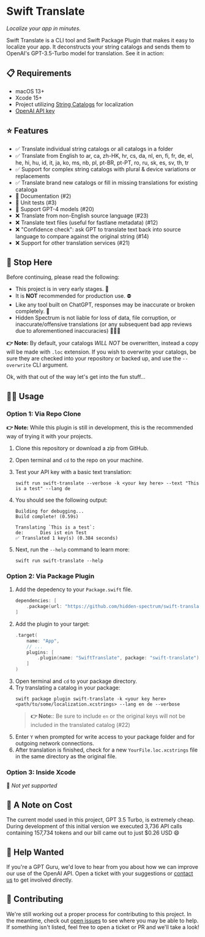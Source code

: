 # Swift Translate
*Localize your app in minutes.*

Swift Translate is a CLI tool and Swift Package Plugin that makes it easy to localize your app. It deconstructs your string catalogs and sends them to OpenAI's GPT-3.5-Turbo model for translation. See it in action:

[]()

## 📋 Requirements
- macOS 13+
- Xcode 15+
- Project utilizing [String Catalogs](https://developer.apple.com/videos/play/wwdc2023/10155/) for localization
- [OpenAI API key](https://help.openai.com/en/articles/4936850-where-do-i-find-my-openai-api-key)

## ⭐️ Features
- ✅ Translate individual string catalogs or all catalogs in a folder
- ✅ Translate from English to ar, ca, zh-HK, hr, cs, da, nl, en, fi, fr, de, el, he, hi, hu, id, it, ja, ko, ms, nb, pl, pt-BR, pt-PT, ro, ru, sk, es, sv, th, tr
- ✅ Support for complex string catalogs with plural & device variations or replacements
- ✅ Translate brand new catalogs or fill in missing translations for existing cataloga
- 🚧 Documentation (#2)
- 🚧 Unit tests (#3)
- 🚧 Support GPT-4 models (#20)
- ❌ Translate from non-English source language (#23)
- ❌ Translate text files (useful for fastlane metadata) (#12)
- ❌ "Confidence check": ask GPT to translate text back into source language to compare against the original string (#14)
- ❌ Support for other translation services (#21)

## 🛑 Stop Here
Before continuing, please read the following:
- This project is in very early stages. 🐣
- It is **NOT** recommended for production use. ⛔️ 
- Like any tool built on ChatGPT, responses may be inaccurate or broken completely. 🤪 
- Hidden Spectrum is not liable for loss of data, file corruption, or inaccurate/offensive translations (or any subsequent bad app reviews due to aforementioned inaccuracies) 🙅🏻‍♂️
    
**👉 Note:** By default, your catalogs *WILL NOT* be overwritten, instead a copy will be made with `.loc` extension.
If you wish to overwrite your catalogs, be sure they are checked into your repository or backed up, and use the `--overwrite` CLI argument.

Ok, with that out of the way let's get into the fun stuff...

## 🧑‍💻 Usage

### Option 1: Via Repo Clone
**👉 Note:** While this plugin is still in development, this is the recommended way of trying it with your projects.

1. Clone this repository or download a zip from GitHub.
2. Open terminal and `cd` to the repo on your machine.
3. Test your API key with a basic text translation:
    ```shell
    swift run swift-translate --verbose -k <your key here> --text "This is a test" --lang de
    ``` 
4. You should see the following output:

    ```shell
    Building for debugging...
    Build complete! (0.59s)

    Translating `This is a test`:
    de:      Dies ist ein Test
    ✅ Translated 1 key(s) (0.384 seconds)
    ```
5. Next, run the `--help` command to learn more:
    ```shell
    swift run swift-translate --help
    ```
    
### Option 2: Via Package Plugin

1. Add the depedency to your `Package.swift` file.
    ```swift
    dependencies: [
        .package(url: "https://github.com/hidden-spectrum/swift-translate", .upToNextMajor(from: "0.1.0"))
    ]
    ```
2. Add the plugin to your target:
    ```swift
    .target(
        name: "App",
        // ...
        plugins: [
            .plugin(name: "SwiftTranslate", package: "swift-translate")
        ]
    )
    ```
3. Open terminal and `cd` to your package directory.
4. Try translating a catalog in your package:
    ```shell
    swift package plugin swift-translate -k <your key here> <path/to/some/localization.xcstrings> --lang en de --verbose 
    ```
    > **👉 Note:**: Be sure to include `en` or the original keys will not be included in the translated catalog (#22)
5. Enter `Y` when prompted for write access to your package folder and for outgoing network connections.
6. After translation is finished, check for a new `YourFile.loc.xcstrings` file in the same directory as the original file.

### Option 3: Inside Xcode
🚧 *Not yet supported*


## 💸 A Note on Cost
The current model used in this project, GPT 3.5 Turbo, is extremely cheap. During development of this initial version we executed 3,736 API calls containing 157,734 tokens and our bill came out to just $0.26 USD 😄


## 🙏 Help Wanted
If you're a GPT Guru, we'd love to hear from you about how we can improve our use of the OpenAI API. Open a ticket with your suggestions or [contact us](https://hiddenspectrum.io/contact) to get involved directly.

## 🤝 Contributing
We're still working out a proper process for contributing to this project. In the meantime, check out [open issues](https://github.com/hidden-spectrum/swift-translate/issues) to see where you may be able to help. If something isn't listed, feel free to open a ticket or PR and we'll take a look!
